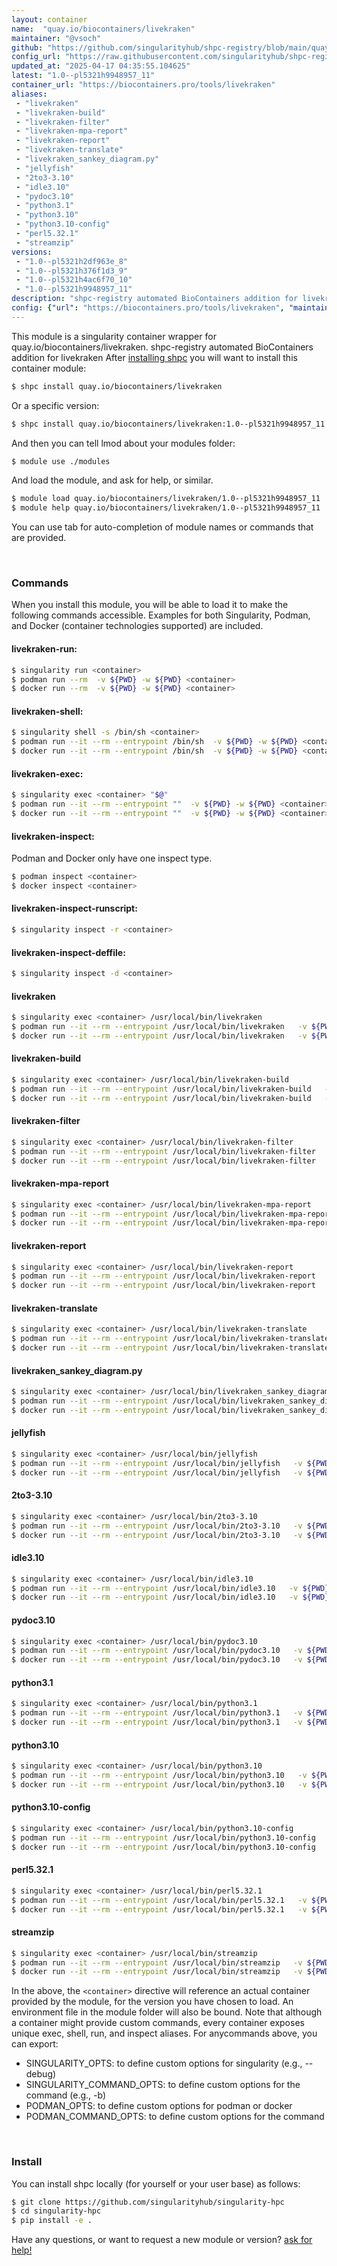 ```yaml
---
layout: container
name:  "quay.io/biocontainers/livekraken"
maintainer: "@vsoch"
github: "https://github.com/singularityhub/shpc-registry/blob/main/quay.io/biocontainers/livekraken/container.yaml"
config_url: "https://raw.githubusercontent.com/singularityhub/shpc-registry/main/quay.io/biocontainers/livekraken/container.yaml"
updated_at: "2025-04-17 04:35:55.104625"
latest: "1.0--pl5321h9948957_11"
container_url: "https://biocontainers.pro/tools/livekraken"
aliases:
 - "livekraken"
 - "livekraken-build"
 - "livekraken-filter"
 - "livekraken-mpa-report"
 - "livekraken-report"
 - "livekraken-translate"
 - "livekraken_sankey_diagram.py"
 - "jellyfish"
 - "2to3-3.10"
 - "idle3.10"
 - "pydoc3.10"
 - "python3.1"
 - "python3.10"
 - "python3.10-config"
 - "perl5.32.1"
 - "streamzip"
versions:
 - "1.0--pl5321h2df963e_8"
 - "1.0--pl5321h376f1d3_9"
 - "1.0--pl5321h4ac6f70_10"
 - "1.0--pl5321h9948957_11"
description: "shpc-registry automated BioContainers addition for livekraken"
config: {"url": "https://biocontainers.pro/tools/livekraken", "maintainer": "@vsoch", "description": "shpc-registry automated BioContainers addition for livekraken", "latest": {"1.0--pl5321h9948957_11": "sha256:ed7ad74ee8d648846360d6f397957095121f6e0f285e3d53f2ae2670b3ddb8b0"}, "tags": {"1.0--pl5321h2df963e_8": "sha256:99864bf327e18d570639a46b10413f60c59719c72320dd16fe342dbf1b37008b", "1.0--pl5321h376f1d3_9": "sha256:29a1fbcecc0d59940c91f58a74831f73d27d7be0f07fca264f3c3069063136e0", "1.0--pl5321h4ac6f70_10": "sha256:89357f353388bc12fe884c808583f543c9734851399607066159db24c2f4af9e", "1.0--pl5321h9948957_11": "sha256:ed7ad74ee8d648846360d6f397957095121f6e0f285e3d53f2ae2670b3ddb8b0"}, "docker": "quay.io/biocontainers/livekraken", "aliases": {"livekraken": "/usr/local/bin/livekraken", "livekraken-build": "/usr/local/bin/livekraken-build", "livekraken-filter": "/usr/local/bin/livekraken-filter", "livekraken-mpa-report": "/usr/local/bin/livekraken-mpa-report", "livekraken-report": "/usr/local/bin/livekraken-report", "livekraken-translate": "/usr/local/bin/livekraken-translate", "livekraken_sankey_diagram.py": "/usr/local/bin/livekraken_sankey_diagram.py", "jellyfish": "/usr/local/bin/jellyfish", "2to3-3.10": "/usr/local/bin/2to3-3.10", "idle3.10": "/usr/local/bin/idle3.10", "pydoc3.10": "/usr/local/bin/pydoc3.10", "python3.1": "/usr/local/bin/python3.1", "python3.10": "/usr/local/bin/python3.10", "python3.10-config": "/usr/local/bin/python3.10-config", "perl5.32.1": "/usr/local/bin/perl5.32.1", "streamzip": "/usr/local/bin/streamzip"}}
---
```


This module is a singularity container wrapper for quay.io/biocontainers/livekraken.
shpc-registry automated BioContainers addition for livekraken
After [installing shpc](#install) you will want to install this container module:


```bash
$ shpc install quay.io/biocontainers/livekraken
```

Or a specific version:

```bash
$ shpc install quay.io/biocontainers/livekraken:1.0--pl5321h9948957_11
```

And then you can tell lmod about your modules folder:

```bash
$ module use ./modules
```

And load the module, and ask for help, or similar.

```bash
$ module load quay.io/biocontainers/livekraken/1.0--pl5321h9948957_11
$ module help quay.io/biocontainers/livekraken/1.0--pl5321h9948957_11
```

You can use tab for auto-completion of module names or commands that are provided.

<br>

### Commands

When you install this module, you will be able to load it to make the following commands accessible.
Examples for both Singularity, Podman, and Docker (container technologies supported) are included.

#### livekraken-run:

```bash
$ singularity run <container>
$ podman run --rm  -v ${PWD} -w ${PWD} <container>
$ docker run --rm  -v ${PWD} -w ${PWD} <container>
```

#### livekraken-shell:

```bash
$ singularity shell -s /bin/sh <container>
$ podman run --it --rm --entrypoint /bin/sh  -v ${PWD} -w ${PWD} <container>
$ docker run --it --rm --entrypoint /bin/sh  -v ${PWD} -w ${PWD} <container>
```

#### livekraken-exec:

```bash
$ singularity exec <container> "$@"
$ podman run --it --rm --entrypoint ""  -v ${PWD} -w ${PWD} <container> "$@"
$ docker run --it --rm --entrypoint ""  -v ${PWD} -w ${PWD} <container> "$@"
```

#### livekraken-inspect:

Podman and Docker only have one inspect type.

```bash
$ podman inspect <container>
$ docker inspect <container>
```

#### livekraken-inspect-runscript:

```bash
$ singularity inspect -r <container>
```

#### livekraken-inspect-deffile:

```bash
$ singularity inspect -d <container>
```


#### livekraken

```bash
$ singularity exec <container> /usr/local/bin/livekraken
$ podman run --it --rm --entrypoint /usr/local/bin/livekraken   -v ${PWD} -w ${PWD} <container> -c " $@"
$ docker run --it --rm --entrypoint /usr/local/bin/livekraken   -v ${PWD} -w ${PWD} <container> -c " $@"
```


#### livekraken-build

```bash
$ singularity exec <container> /usr/local/bin/livekraken-build
$ podman run --it --rm --entrypoint /usr/local/bin/livekraken-build   -v ${PWD} -w ${PWD} <container> -c " $@"
$ docker run --it --rm --entrypoint /usr/local/bin/livekraken-build   -v ${PWD} -w ${PWD} <container> -c " $@"
```


#### livekraken-filter

```bash
$ singularity exec <container> /usr/local/bin/livekraken-filter
$ podman run --it --rm --entrypoint /usr/local/bin/livekraken-filter   -v ${PWD} -w ${PWD} <container> -c " $@"
$ docker run --it --rm --entrypoint /usr/local/bin/livekraken-filter   -v ${PWD} -w ${PWD} <container> -c " $@"
```


#### livekraken-mpa-report

```bash
$ singularity exec <container> /usr/local/bin/livekraken-mpa-report
$ podman run --it --rm --entrypoint /usr/local/bin/livekraken-mpa-report   -v ${PWD} -w ${PWD} <container> -c " $@"
$ docker run --it --rm --entrypoint /usr/local/bin/livekraken-mpa-report   -v ${PWD} -w ${PWD} <container> -c " $@"
```


#### livekraken-report

```bash
$ singularity exec <container> /usr/local/bin/livekraken-report
$ podman run --it --rm --entrypoint /usr/local/bin/livekraken-report   -v ${PWD} -w ${PWD} <container> -c " $@"
$ docker run --it --rm --entrypoint /usr/local/bin/livekraken-report   -v ${PWD} -w ${PWD} <container> -c " $@"
```


#### livekraken-translate

```bash
$ singularity exec <container> /usr/local/bin/livekraken-translate
$ podman run --it --rm --entrypoint /usr/local/bin/livekraken-translate   -v ${PWD} -w ${PWD} <container> -c " $@"
$ docker run --it --rm --entrypoint /usr/local/bin/livekraken-translate   -v ${PWD} -w ${PWD} <container> -c " $@"
```


#### livekraken_sankey_diagram.py

```bash
$ singularity exec <container> /usr/local/bin/livekraken_sankey_diagram.py
$ podman run --it --rm --entrypoint /usr/local/bin/livekraken_sankey_diagram.py   -v ${PWD} -w ${PWD} <container> -c " $@"
$ docker run --it --rm --entrypoint /usr/local/bin/livekraken_sankey_diagram.py   -v ${PWD} -w ${PWD} <container> -c " $@"
```


#### jellyfish

```bash
$ singularity exec <container> /usr/local/bin/jellyfish
$ podman run --it --rm --entrypoint /usr/local/bin/jellyfish   -v ${PWD} -w ${PWD} <container> -c " $@"
$ docker run --it --rm --entrypoint /usr/local/bin/jellyfish   -v ${PWD} -w ${PWD} <container> -c " $@"
```


#### 2to3-3.10

```bash
$ singularity exec <container> /usr/local/bin/2to3-3.10
$ podman run --it --rm --entrypoint /usr/local/bin/2to3-3.10   -v ${PWD} -w ${PWD} <container> -c " $@"
$ docker run --it --rm --entrypoint /usr/local/bin/2to3-3.10   -v ${PWD} -w ${PWD} <container> -c " $@"
```


#### idle3.10

```bash
$ singularity exec <container> /usr/local/bin/idle3.10
$ podman run --it --rm --entrypoint /usr/local/bin/idle3.10   -v ${PWD} -w ${PWD} <container> -c " $@"
$ docker run --it --rm --entrypoint /usr/local/bin/idle3.10   -v ${PWD} -w ${PWD} <container> -c " $@"
```


#### pydoc3.10

```bash
$ singularity exec <container> /usr/local/bin/pydoc3.10
$ podman run --it --rm --entrypoint /usr/local/bin/pydoc3.10   -v ${PWD} -w ${PWD} <container> -c " $@"
$ docker run --it --rm --entrypoint /usr/local/bin/pydoc3.10   -v ${PWD} -w ${PWD} <container> -c " $@"
```


#### python3.1

```bash
$ singularity exec <container> /usr/local/bin/python3.1
$ podman run --it --rm --entrypoint /usr/local/bin/python3.1   -v ${PWD} -w ${PWD} <container> -c " $@"
$ docker run --it --rm --entrypoint /usr/local/bin/python3.1   -v ${PWD} -w ${PWD} <container> -c " $@"
```


#### python3.10

```bash
$ singularity exec <container> /usr/local/bin/python3.10
$ podman run --it --rm --entrypoint /usr/local/bin/python3.10   -v ${PWD} -w ${PWD} <container> -c " $@"
$ docker run --it --rm --entrypoint /usr/local/bin/python3.10   -v ${PWD} -w ${PWD} <container> -c " $@"
```


#### python3.10-config

```bash
$ singularity exec <container> /usr/local/bin/python3.10-config
$ podman run --it --rm --entrypoint /usr/local/bin/python3.10-config   -v ${PWD} -w ${PWD} <container> -c " $@"
$ docker run --it --rm --entrypoint /usr/local/bin/python3.10-config   -v ${PWD} -w ${PWD} <container> -c " $@"
```


#### perl5.32.1

```bash
$ singularity exec <container> /usr/local/bin/perl5.32.1
$ podman run --it --rm --entrypoint /usr/local/bin/perl5.32.1   -v ${PWD} -w ${PWD} <container> -c " $@"
$ docker run --it --rm --entrypoint /usr/local/bin/perl5.32.1   -v ${PWD} -w ${PWD} <container> -c " $@"
```


#### streamzip

```bash
$ singularity exec <container> /usr/local/bin/streamzip
$ podman run --it --rm --entrypoint /usr/local/bin/streamzip   -v ${PWD} -w ${PWD} <container> -c " $@"
$ docker run --it --rm --entrypoint /usr/local/bin/streamzip   -v ${PWD} -w ${PWD} <container> -c " $@"
```



In the above, the `<container>` directive will reference an actual container provided
by the module, for the version you have chosen to load. An environment file in the
module folder will also be bound. Note that although a container
might provide custom commands, every container exposes unique exec, shell, run, and
inspect aliases. For anycommands above, you can export:

 - SINGULARITY_OPTS: to define custom options for singularity (e.g., --debug)
 - SINGULARITY_COMMAND_OPTS: to define custom options for the command (e.g., -b)
 - PODMAN_OPTS: to define custom options for podman or docker
 - PODMAN_COMMAND_OPTS: to define custom options for the command

<br>

### Install

You can install shpc locally (for yourself or your user base) as follows:

```bash
$ git clone https://github.com/singularityhub/singularity-hpc
$ cd singularity-hpc
$ pip install -e .
```

Have any questions, or want to request a new module or version? [ask for help!](https://github.com/singularityhub/singularity-hpc/issues)
